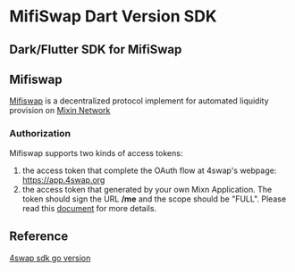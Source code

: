 # MifiSwap Dart Version SDK

## Dark/Flutter SDK for MifiSwap


## Mifiswap

[Mifiswap](https://4swap.org) is a decentralized protocol implement for automated liquidity provision on [Mixin Network](https://mixin.one)

### Authorization

Mifiswap supports two kinds of access tokens:

1. the access token that complete the OAuth flow at 4swap's webpage: https://app.4swap.org
2. the access token that generated by your own Mixn Application. The token should sign the URL **/me** and the scope should be "FULL". Please read this [document](https://developers.mixin.one/docs/dapp/guide/generate-jwt-token) for more details.

## Reference  

[4swap sdk go version](https://github.com/fox-one/4swap-sdk-go)  
